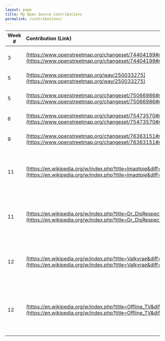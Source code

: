 ```yaml
---
layout: page
title: My Open Source Contributions
permalink: /contributions/
---
```


<!--
Type of the contribution should be "Wikipedia edit", "OpenStreet Map feature", "Project Documentation", "Project Code", "Blog Edit", etc.

The description should include a brief summary of what you did.

Replace the first row below with your contribution.

-->





| Week #       | Contribution (Link)  | Type  | Description |
|---|:---|:---|:---|
|     |     |   |     |
|  3   | [https://www.openstreetmap.org/changeset/74404199#map=19/40.76066/-73.76498](https://www.openstreetmap.org/changeset/74404199#map=19/40.76066/-73.76498) |   OpenStreet Map feature |  I added a new point to the map    |
|  5  |   [https://www.openstreetmap.org/way/250033275](https://www.openstreetmap.org/way/250033275)  | OpenStreet Map feature    |  I added a new point to the map    |
| 5 | [https://www.openstreetmap.org/changeset/75066986#map=19/40.75878/-73.75407](https://www.openstreetmap.org/changeset/75066986#map=19/40.75878/-73.75407) | OpenStreet Map feature    |  I added a new point to the map    |
| 6 | [https://www.openstreetmap.org/changeset/75473570#map=19/40.74109/-73.78387](https://www.openstreetmap.org/changeset/75473570#map=19/40.74109/-73.78387) | OpenStreet Map feature | I added a new point to the map |
| 9 | [https://www.openstreetmap.org/changeset/76363151#map=19/40.75967/-73.77103](https://www.openstreetmap.org/changeset/76363151#map=19/40.75967/-73.77103) | Openstreet Map feature | Added a new point to the map |
| 11 | [https://en.wikipedia.org/w/index.php?title=Imaqtpie&diff=prev&oldid=926037135](https://en.wikipedia.org/w/index.php?title=Imaqtpie&diff=prev&oldid=926037135)| Wikipedia Contribution| I had updated the follower and viewer count on a streamers page|
| 11 | [https://en.wikipedia.org/w/index.php?title=Dr_DisRespect&diff=prev&oldid=926068373](https://en.wikipedia.org/w/index.php?title=Dr_DisRespect&diff=prev&oldid=926068373)| Wikipedia Contribution| I had updated the follower and viewer count on a streamers page| 
| 12 | [https://en.wikipedia.org/w/index.php?title=Valkyrae&diff=prev&oldid=927037100](https://en.wikipedia.org/w/index.php?title=Valkyrae&diff=prev&oldid=927037100)| Wikipedia Contribution| I had updated the follower and viewer count on a streamers page| 
| 12 | [https://en.wikipedia.org/w/index.php?title=Offline_TV&diff=prev&oldid=927231095](https://en.wikipedia.org/w/index.php?title=Offline_TV&diff=prev&oldid=927231095)| Wikipedia Contribution| I had updated the follower and viewer count on a organizations youtube page| 
